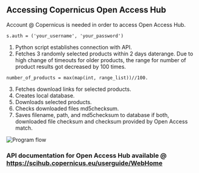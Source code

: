 ## Accessing Copernicus Open Access Hub

Account @ Copernicus is needed in order to access Open Access Hub.

``s.auth = ('your_username', 'your_password')``

1. Python script establishes connection with API. 
2. Fetches 3 randomly selected products within 2 days daterange.
Due to high change of timeouts for older products, 
the range for number of product results got decreased by 100 times.

``number_of_products = max(map(int, range_list))//100.``

3. Fetches download links for selected products. 
4. Creates local database.
5. Downloads selected products.
6. Checks downloaded files md5checksum.
6. Saves filename, path, and md5checksum to database if both, downloaded file checksum and checksum provided by Open Access match.

![Program flow](assets/34.png?raw=true)



### API documentation for Open Access Hub available @ https://scihub.copernicus.eu/userguide/WebHome